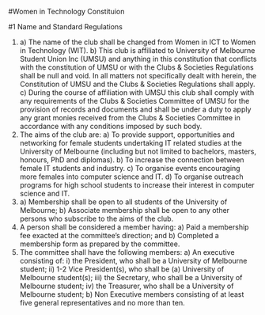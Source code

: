 #Women in Technology Constituion

#1 Name and Standard Regulations

1. a) The name of the club shall be changed from Women in ICT to Women in Technology (WIT).
b) This club is affiliated to University of Melbourne Student Union Inc (UMSU) and anything in this constitution
that conflicts with the constitution of UMSU or with the Clubs & Societies Regulations shall be null and void. In
all matters not specifically dealt with herein, the Constitution of UMSU and the Clubs & Societies Regulations
shall apply.
c) During the course of affiliation with UMSU this club shall comply with any requirements of the Clubs &
Societies Committee of UMSU for the provision of records and documents and shall be under a duty to apply
any grant monies received from the Clubs & Societies Committee in accordance with any conditions imposed
by such body.
2. The aims of the club are:
a) To provide support, opportunities and networking for female students undertaking IT ­related studies at
the University of Melbourne (including but not limited to bachelors, masters, honours, PhD and
diplomas).
b) To increase the connection between female IT students and industry.
c) To organise events encouraging more females into computer science and IT.
d) To organise outreach programs for high school students to increase their interest in computer science
and IT.
3. a) Membership shall be open to all students of the University of Melbourne;
b) Associate membership shall be open to any other persons who subscribe to the aims of the club.
4. A person shall be considered a member having:
a) Paid a membership fee exacted at the committee’s direction; and
b) Completed a membership form as prepared by the committee.
5. The committee shall have the following members:
a) An executive consisting of:
i) the President, who shall be a University of Melbourne student;
ii) 1-2 Vice President(s), who shall be (a) University of Melbourne student(s);
iii) the Secretary, who shall be a University of Melbourne student;
iv) the Treasurer, who shall be a University of Melbourne student;
b) Non Executive members consisting of at least five general representatives and no more than ten.
